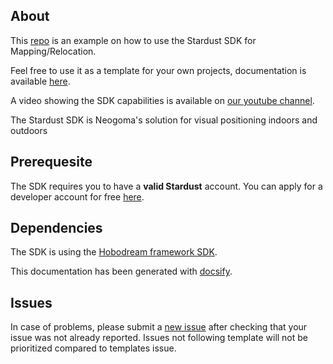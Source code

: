 ## About
This [repo](https://github.com/Neogoma/stardust-SDK) is an example on how to use the Stardust SDK for Mapping/Relocation.

Feel free to use it as a template for your own projects, documentation is available [here](https://github.com/Neogoma/stardust-SDK-doc/).

A video showing the SDK capabilities is available on [our youtube channel](https://www.youtube.com/watch?v=RCIwYGtyXI4).

The Stardust SDK is Neogoma's solution for visual positioning indoors and outdoors

## Prerequesite
The SDK requires you to have a **valid Stardust** account. You can apply for a developer account for free [here](https://stardust.neogoma.com/).


## Dependencies
The SDK is using the [Hobodream framework SDK](https://github.com/Neogoma/hobodream).

This documentation has been generated with [docsify](https://docsify.js.org).

## Issues
In case of problems, please submit a [new issue](https://github.com/Neogoma/stardust/issues) after checking that your issue was not already reported.
Issues not following template will not be prioritized compared to templates issue.


